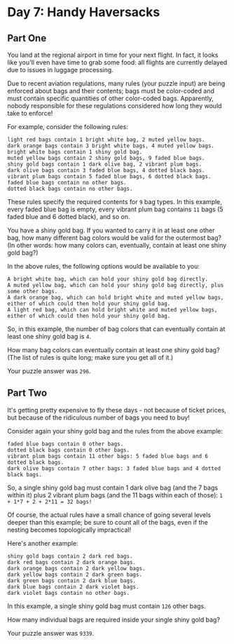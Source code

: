 # Day 7: Handy Haversacks

## Part One

You land at the regional airport in time for your next flight. In fact, it looks like you'll even have time to grab some food: all flights are currently delayed due to issues in luggage processing.

Due to recent aviation regulations, many rules (your puzzle input) are being enforced about bags and their contents; bags must be color-coded and must contain specific quantities of other color-coded bags. Apparently, nobody responsible for these regulations considered how long they would take to enforce!

For example, consider the following rules:

    light red bags contain 1 bright white bag, 2 muted yellow bags.
    dark orange bags contain 3 bright white bags, 4 muted yellow bags.
    bright white bags contain 1 shiny gold bag.
    muted yellow bags contain 2 shiny gold bags, 9 faded blue bags.
    shiny gold bags contain 1 dark olive bag, 2 vibrant plum bags.
    dark olive bags contain 3 faded blue bags, 4 dotted black bags.
    vibrant plum bags contain 5 faded blue bags, 6 dotted black bags.
    faded blue bags contain no other bags.
    dotted black bags contain no other bags.

These rules specify the required contents for `9` bag types. In this example, every faded blue bag is empty, every vibrant plum bag contains `11` bags (5 faded blue and 6 dotted black), and so on.

You have a shiny gold bag. If you wanted to carry it in at least one other bag, how many different bag colors would be valid for the outermost bag? (In other words: how many colors can, eventually, contain at least one shiny gold bag?)

In the above rules, the following options would be available to you:

    A bright white bag, which can hold your shiny gold bag directly.
    A muted yellow bag, which can hold your shiny gold bag directly, plus some other bags.
    A dark orange bag, which can hold bright white and muted yellow bags, either of which could then hold your shiny gold bag.
    A light red bag, which can hold bright white and muted yellow bags, either of which could then hold your shiny gold bag.

So, in this example, the number of bag colors that can eventually contain at least one shiny gold bag is `4`.

How many bag colors can eventually contain at least one shiny gold bag? (The list of rules is quite long; make sure you get all of it.)

Your puzzle answer was `296`.

## Part Two

It's getting pretty expensive to fly these days - not because of ticket prices, but because of the ridiculous number of bags you need to buy!

Consider again your shiny gold bag and the rules from the above example:

    faded blue bags contain 0 other bags.
    dotted black bags contain 0 other bags.
    vibrant plum bags contain 11 other bags: 5 faded blue bags and 6 dotted black bags.
    dark olive bags contain 7 other bags: 3 faded blue bags and 4 dotted black bags.

So, a single shiny gold bag must contain 1 dark olive bag (and the 7 bags within it) plus 2 vibrant plum bags (and the 11 bags within each of those): `1 + 1*7 + 2 + 2*11 = 32 bags!`

Of course, the actual rules have a small chance of going several levels deeper than this example; be sure to count all of the bags, even if the nesting becomes topologically impractical!

Here's another example:

    shiny gold bags contain 2 dark red bags.
    dark red bags contain 2 dark orange bags.
    dark orange bags contain 2 dark yellow bags.
    dark yellow bags contain 2 dark green bags.
    dark green bags contain 2 dark blue bags.
    dark blue bags contain 2 dark violet bags.
    dark violet bags contain no other bags.

In this example, a single shiny gold bag must contain `126` other bags.

How many individual bags are required inside your single shiny gold bag?

Your puzzle answer was `9339`.